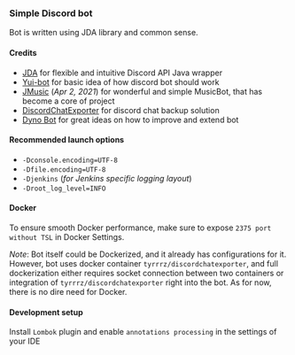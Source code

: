 ### Simple Discord bot
Bot is written using JDA library and common sense.
#### Credits
- [JDA](https://github.com/DV8FromTheWorld/JDA) for flexible and intuitive Discord API Java wrapper
- [Yui-bot](https://github.com/DV8FromTheWorld/Yui) for basic idea of how discord bot should work
- [JMusic](https://github.com/jagrosh/MusicBot) (_Apr 2, 2021_) for wonderful and simple MusicBot, that has become a core of project
- [DiscordChatExporter](https://github.com/Tyrrrz/DiscordChatExporter/releases) for discord chat backup solution
- [Dyno Bot](https://dyno.gg/bot) for great ideas on how to improve and extend bot
#### Recommended launch options
- `-Dconsole.encoding=UTF-8` 
- `-Dfile.encoding=UTF-8` 
- `-Djenkins` (_for Jenkins specific logging layout_)
- `-Droot_log_level=INFO`
#### Docker
To ensure smooth Docker performance, make sure to expose `2375 port without TSL` in Docker Settings.

_Note_: Bot itself could be Dockerized, and it already has configurations for it. 
However, bot uses docker container `tyrrrz/discordchatexporter`, and full dockerization either requires socket connection between two
containers or integration of `tyrrrz/discordchatexporter` right into the bot. As for now, there is no dire need for Docker.

#### Development setup
Install `Lombok` plugin and enable `annotations processing` in the settings of your IDE